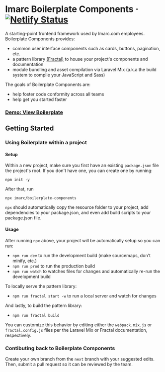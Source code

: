 # Imarc Boilerplate Components &middot; [![Netlify Status](https://api.netlify.com/api/v1/badges/630eeb6d-c075-4953-ba22-e70f98270eb1/deploy-status)](https://app.netlify.com/sites/imarc-boilerplate/deploys)

A starting-point frontend framework used by Imarc.com employees. Boilerplate Components provides:

* common user interface components such as cards, buttons, pagination, etc.
* a pattern library [(Fractal)](https://fractal.build/) to house your project's components and documentation
* module bundling and asset compilation via Laravel Mix (a.k.a the build system to compile your JavaScript and Sass)

The goals of Boilerplate Components are:
* help foster code conformity across all teams
* help get you started faster

### **[Demo: View Boilerplate](https://imarc-boilerplate.netlify.app/)**

## Getting Started

### Using Boilerplate within a project

#### Setup

Within a new project, make sure you first have an existing `package.json` file the project's root. If you don't have one, you can create one by running:
```
npm init -y
```

After that, run
```
npx imarc/boilerplate-components
```

`npx` should automatically copy the resource folder to your project, add dependencies to your package.json, and even add build scripts to your package.json file.

#### Usage

After running `npx` above, your project will be automatically setup so you can run:

* `npm run dev` to run the development build (make sourcemaps, don't minify, etc.)
* `npm run prod` to run the production build
* `npm run watch` to watches files for changes and automatically re-run the development build

To locally serve the pattern library:

* `npm run fractal start -w` to run a local server and watch for changes

And lastly, to build the pattern library:

* `npm run fractal build`

You can customize this behavior by editing either the `webpack.mix.js` or `fractal.config.js` files per the Laravel Mix or Fractal documentation, respectively.

### Contibuting back to Boilerplate Components

Create your own branch from the `next` branch with your suggested edits. Then, submit a pull request so it can be reviewed by the team.